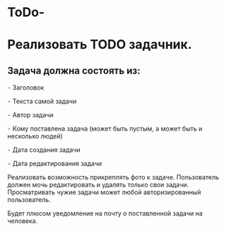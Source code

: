 # ToDo-
<h1>Реализовать TODO задачник.</h1>
<h2>Задача должна состоять из:</h2>
<p>⁃ Заголовок</p>
<P>⁃ Текста самой задачи</p>
<p>⁃ Автор задачи</p>
<p>⁃ Кому поставлена задача (может быть пустым, а может быть и несколько людей)</p>
<p>⁃ Дата создания задачи</p>
<p>⁃ Дата редактирования задачи</p>
Реализовать возможность прикреплять фото к задаче.
Пользователь должен мочь редактировать и удалять только свои задачи.
Просматривать чужие задачи может любой авторизированный пользователь.

Будет плюсом уведомление на почту о поставленной задачи на человека.
